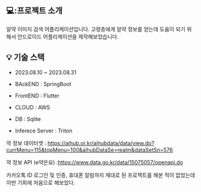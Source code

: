 💻:프로젝트 소개
---
알약 이미지 검색 어플리케이션입니다. 고령층에게 알약 정보를 얻는데 도움이 되기 위해서 안드로이드 어플리케이션을 제작해보았습니다.

💡 기술 스택 
---
- 2023.08.10 ~ 2023.08.31

- BAckEND : SpringBoot
- FrontEND : Flutter
- CLOUD : AWS
- DB : Sqlite
- Inferece Server : Triton

약 정보 데이터셋 : https://aihub.or.kr/aihubdata/data/view.do?currMenu=115&topMenu=100&aihubDataSe=realm&dataSetSn=576

약 정보 API (e약은요) :https://www.data.go.kr/data/15075057/openapi.do



카카오톡 ID 로그인 및 인증, 휴대폰 알람까지 제대로 된 프로젝트를 해본 적이 없었는데 이번 기회에 처음으로 해보았다.



